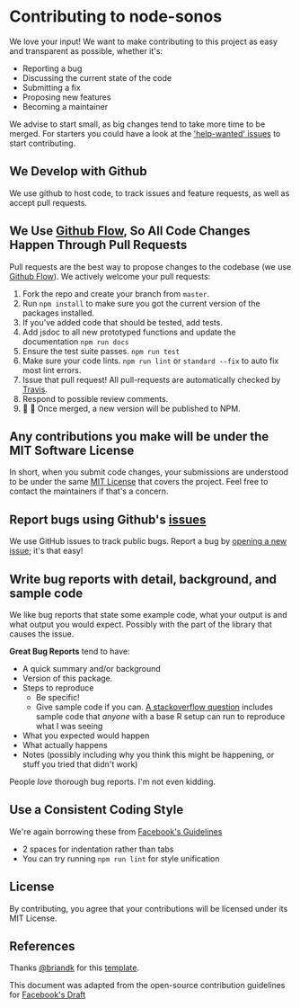 # Contributing to node-sonos

We love your input! We want to make contributing to this project as easy and transparent as possible, whether it's:

- Reporting a bug
- Discussing the current state of the code
- Submitting a fix
- Proposing new features
- Becoming a maintainer

We advise to start small, as big changes tend to take more time to be merged. For starters you could have a look at the ['help-wanted' issues](https://github.com/bencevans/node-sonos/labels/help-wanted) to start contributing.

## We Develop with Github

We use github to host code, to track issues and feature requests, as well as accept pull requests.

## We Use [Github Flow](https://guides.github.com/introduction/flow/index.html), So All Code Changes Happen Through Pull Requests

Pull requests are the best way to propose changes to the codebase (we use [Github Flow](https://guides.github.com/introduction/flow/index.html)). We actively welcome your pull requests:

1. Fork the repo and create your branch from `master`.
2. Run `npm install` to make sure you got the current version of the packages installed.
3. If you've added code that should be tested, add tests.
4. Add jsdoc to all new prototyped functions and update the documentation `npm run docs`
5. Ensure the test suite passes. `npm run test`
6. Make sure your code lints. `npm run lint` or `standard --fix` to auto fix most lint errors.
7. Issue that pull request! All pull-requests are automatically checked by [Travis](https://travis-ci.org/bencevans/node-sonos/pull_requests).
8. Respond to possible review comments.
9. :tada: :confetti_ball: Once merged, a new version will be published to NPM.

## Any contributions you make will be under the MIT Software License

In short, when you submit code changes, your submissions are understood to be under the same [MIT License](http://choosealicense.com/licenses/mit/) that covers the project. Feel free to contact the maintainers if that's a concern.

## Report bugs using Github's [issues](https://github.com/bencevans/node-sonos/issues)

We use GitHub issues to track public bugs. Report a bug by [opening a new issue](https://github.com/bencevans/node-sonos/issues/new); it's that easy!

## Write bug reports with detail, background, and sample code

We like bug reports that state some example code, what your output is and what output you would expect. Possibly with the part of the library that causes the issue.

**Great Bug Reports** tend to have:

- A quick summary and/or background
- Version of this package.
- Steps to reproduce
  - Be specific!
  - Give sample code if you can. [A stackoverflow question](http://stackoverflow.com/q/12488905/180626) includes sample code that *anyone* with a base R setup can run to reproduce what I was seeing
- What you expected would happen
- What actually happens
- Notes (possibly including why you think this might be happening, or stuff you tried that didn't work)

People *love* thorough bug reports. I'm not even kidding.

## Use a Consistent Coding Style

We're again borrowing these from [Facebook's Guidelines](https://github.com/facebook/draft-js/blob/a9316a723f9e918afde44dea68b5f9f39b7d9b00/CONTRIBUTING.md)

- 2 spaces for indentation rather than tabs
- You can try running `npm run lint` for style unification

## License

By contributing, you agree that your contributions will be licensed under its MIT License.

## References

Thanks [@briandk](https://github.com/briandk) for this [template](https://gist.github.com/briandk/3d2e8b3ec8daf5a27a62).

This document was adapted from the open-source contribution guidelines for [Facebook's Draft](https://github.com/facebook/draft-js/blob/a9316a723f9e918afde44dea68b5f9f39b7d9b00/CONTRIBUTING.md)
